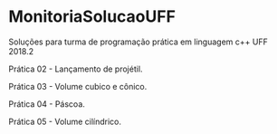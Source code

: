 # MonitoriaSolucaoUFF
Soluções para turma de programação prática em linguagem c++ UFF 2018.2

Prática 02 - Lançamento de projétil.

Prática 03 - Volume cubico e cônico.

Prática 04 - Páscoa.

Prática 05 - Volume cilíndrico.
